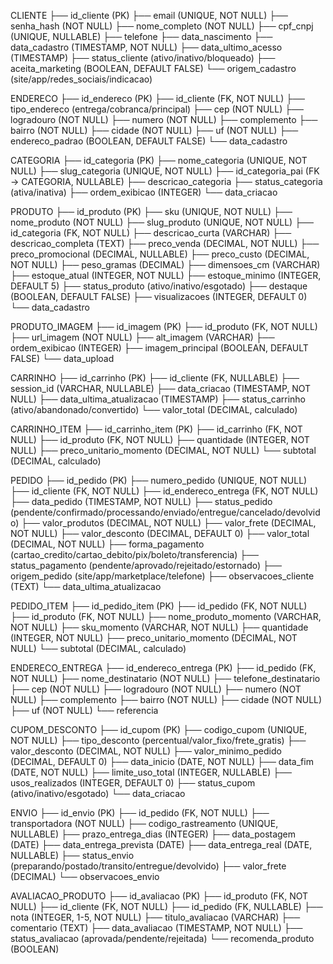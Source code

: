 CLIENTE
├── id_cliente (PK)
├── email (UNIQUE, NOT NULL)
├── senha_hash (NOT NULL)
├── nome_completo (NOT NULL)
├── cpf_cnpj (UNIQUE, NULLABLE)
├── telefone
├── data_nascimento
├── data_cadastro (TIMESTAMP, NOT NULL)
├── data_ultimo_acesso (TIMESTAMP)
├── status_cliente (ativo/inativo/bloqueado)
├── aceita_marketing (BOOLEAN, DEFAULT FALSE)
└── origem_cadastro (site/app/redes_sociais/indicacao)

ENDERECO
├── id_endereco (PK)
├── id_cliente (FK, NOT NULL)
├── tipo_endereco (entrega/cobranca/principal)
├── cep (NOT NULL)
├── logradouro (NOT NULL)
├── numero (NOT NULL)
├── complemento
├── bairro (NOT NULL)
├── cidade (NOT NULL)
├── uf (NOT NULL)
├── endereco_padrao (BOOLEAN, DEFAULT FALSE)
└── data_cadastro

CATEGORIA
├── id_categoria (PK)
├── nome_categoria (UNIQUE, NOT NULL)
├── slug_categoria (UNIQUE, NOT NULL)
├── id_categoria_pai (FK -> CATEGORIA, NULLABLE)
├── descricao_categoria
├── status_categoria (ativa/inativa)
├── ordem_exibicao (INTEGER)
└── data_criacao

PRODUTO
├── id_produto (PK)
├── sku (UNIQUE, NOT NULL)
├── nome_produto (NOT NULL)
├── slug_produto (UNIQUE, NOT NULL)
├── id_categoria (FK, NOT NULL)
├── descricao_curta (VARCHAR)
├── descricao_completa (TEXT)
├── preco_venda (DECIMAL, NOT NULL)
├── preco_promocional (DECIMAL, NULLABLE)
├── preco_custo (DECIMAL, NOT NULL)
├── peso_gramas (DECIMAL)
├── dimensoes_cm (VARCHAR)
├── estoque_atual (INTEGER, NOT NULL)
├── estoque_minimo (INTEGER, DEFAULT 5)
├── status_produto (ativo/inativo/esgotado)
├── destaque (BOOLEAN, DEFAULT FALSE)
├── visualizacoes (INTEGER, DEFAULT 0)
└── data_cadastro

PRODUTO_IMAGEM
├── id_imagem (PK)
├── id_produto (FK, NOT NULL)
├── url_imagem (NOT NULL)
├── alt_imagem (VARCHAR)
├── ordem_exibicao (INTEGER)
├── imagem_principal (BOOLEAN, DEFAULT FALSE)
└── data_upload

CARRINHO
├── id_carrinho (PK)
├── id_cliente (FK, NULLABLE)
├── session_id (VARCHAR, NULLABLE)
├── data_criacao (TIMESTAMP, NOT NULL)
├── data_ultima_atualizacao (TIMESTAMP)
├── status_carrinho (ativo/abandonado/convertido)
└── valor_total (DECIMAL, calculado)

CARRINHO_ITEM
├── id_carrinho_item (PK)
├── id_carrinho (FK, NOT NULL)
├── id_produto (FK, NOT NULL)
├── quantidade (INTEGER, NOT NULL)
├── preco_unitario_momento (DECIMAL, NOT NULL)
└── subtotal (DECIMAL, calculado)

PEDIDO
├── id_pedido (PK)
├── numero_pedido (UNIQUE, NOT NULL)
├── id_cliente (FK, NOT NULL)
├── id_endereco_entrega (FK, NOT NULL)
├── data_pedido (TIMESTAMP, NOT NULL)
├── status_pedido (pendente/confirmado/processando/enviado/entregue/cancelado/devolvido)
├── valor_produtos (DECIMAL, NOT NULL)
├── valor_frete (DECIMAL, NOT NULL)
├── valor_desconto (DECIMAL, DEFAULT 0)
├── valor_total (DECIMAL, NOT NULL)
├── forma_pagamento (cartao_credito/cartao_debito/pix/boleto/transferencia)
├── status_pagamento (pendente/aprovado/rejeitado/estornado)
├── origem_pedido (site/app/marketplace/telefone)
├── observacoes_cliente (TEXT)
└── data_ultima_atualizacao

PEDIDO_ITEM
├── id_pedido_item (PK)
├── id_pedido (FK, NOT NULL)
├── id_produto (FK, NOT NULL)
├── nome_produto_momento (VARCHAR, NOT NULL)
├── sku_momento (VARCHAR, NOT NULL)
├── quantidade (INTEGER, NOT NULL)
├── preco_unitario_momento (DECIMAL, NOT NULL)
└── subtotal (DECIMAL, calculado)

ENDERECO_ENTREGA
├── id_endereco_entrega (PK)
├── id_pedido (FK, NOT NULL)
├── nome_destinatario (NOT NULL)
├── telefone_destinatario
├── cep (NOT NULL)
├── logradouro (NOT NULL)
├── numero (NOT NULL)
├── complemento
├── bairro (NOT NULL)
├── cidade (NOT NULL)
├── uf (NOT NULL)
└── referencia

CUPOM_DESCONTO
├── id_cupom (PK)
├── codigo_cupom (UNIQUE, NOT NULL)
├── tipo_desconto (percentual/valor_fixo/frete_gratis)
├── valor_desconto (DECIMAL, NOT NULL)
├── valor_minimo_pedido (DECIMAL, DEFAULT 0)
├── data_inicio (DATE, NOT NULL)
├── data_fim (DATE, NOT NULL)
├── limite_uso_total (INTEGER, NULLABLE)
├── usos_realizados (INTEGER, DEFAULT 0)
├── status_cupom (ativo/inativo/esgotado)
└── data_criacao

ENVIO
├── id_envio (PK)
├── id_pedido (FK, NOT NULL)
├── transportadora (NOT NULL)
├── codigo_rastreamento (UNIQUE, NULLABLE)
├── prazo_entrega_dias (INTEGER)
├── data_postagem (DATE)
├── data_entrega_prevista (DATE)
├── data_entrega_real (DATE, NULLABLE)
├── status_envio (preparando/postado/transito/entregue/devolvido)
├── valor_frete (DECIMAL)
└── observacoes_envio

AVALIACAO_PRODUTO
├── id_avaliacao (PK)
├── id_produto (FK, NOT NULL)
├── id_cliente (FK, NOT NULL)
├── id_pedido (FK, NULLABLE)
├── nota (INTEGER, 1-5, NOT NULL)
├── titulo_avaliacao (VARCHAR)
├── comentario (TEXT)
├── data_avaliacao (TIMESTAMP, NOT NULL)
├── status_avaliacao (aprovada/pendente/rejeitada)
└── recomenda_produto (BOOLEAN)
